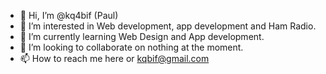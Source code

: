 - 👋 Hi, I’m @kq4bif (Paul)
- 👀 I’m interested in Web development, app development and Ham Radio.
- 🌱 I’m currently learning Web Design and App development.
- 💞️ I’m looking to collaborate on nothing at the moment.
- 📫 How to reach me here or kqbif@gmail.com

<!---
kq4bif/kq4bif is a ✨ special ✨ repository because its `README.md` (this file) appears on your GitHub profile.
You can click the Preview link to take a look at your changes.
--->
